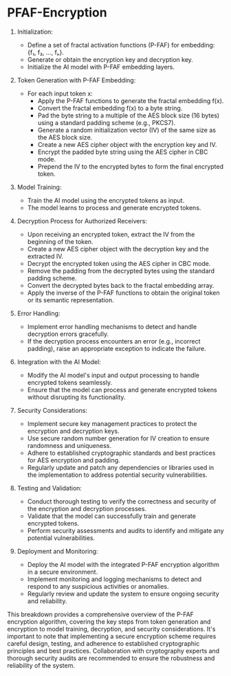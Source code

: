 # PFAF-Encryption

1. Initialization:
   - Define a set of fractal activation functions (P-FAF) for embedding: {f₁, f₂, ..., fₙ}.
   - Generate or obtain the encryption key and decryption key.
   - Initialize the AI model with P-FAF embedding layers.

2. Token Generation with P-FAF Embedding:
   - For each input token x:
     - Apply the P-FAF functions to generate the fractal embedding f(x).
     - Convert the fractal embedding f(x) to a byte string.
     - Pad the byte string to a multiple of the AES block size (16 bytes) using a standard padding scheme (e.g., PKCS7).
     - Generate a random initialization vector (IV) of the same size as the AES block size.
     - Create a new AES cipher object with the encryption key and IV.
     - Encrypt the padded byte string using the AES cipher in CBC mode.
     - Prepend the IV to the encrypted bytes to form the final encrypted token.

3. Model Training:
   - Train the AI model using the encrypted tokens as input.
   - The model learns to process and generate encrypted tokens.

4. Decryption Process for Authorized Receivers:
   - Upon receiving an encrypted token, extract the IV from the beginning of the token.
   - Create a new AES cipher object with the decryption key and the extracted IV.
   - Decrypt the encrypted token using the AES cipher in CBC mode.
   - Remove the padding from the decrypted bytes using the standard padding scheme.
   - Convert the decrypted bytes back to the fractal embedding array.
   - Apply the inverse of the P-FAF functions to obtain the original token or its semantic representation.

5. Error Handling:
   - Implement error handling mechanisms to detect and handle decryption errors gracefully.
   - If the decryption process encounters an error (e.g., incorrect padding), raise an appropriate exception to indicate the failure.

6. Integration with the AI Model:
   - Modify the AI model's input and output processing to handle encrypted tokens seamlessly.
   - Ensure that the model can process and generate encrypted tokens without disrupting its functionality.

7. Security Considerations:
   - Implement secure key management practices to protect the encryption and decryption keys.
   - Use secure random number generation for IV creation to ensure randomness and uniqueness.
   - Adhere to established cryptographic standards and best practices for AES encryption and padding.
   - Regularly update and patch any dependencies or libraries used in the implementation to address potential security vulnerabilities.

8. Testing and Validation:
   - Conduct thorough testing to verify the correctness and security of the encryption and decryption processes.
   - Validate that the model can successfully train and generate encrypted tokens.
   - Perform security assessments and audits to identify and mitigate any potential vulnerabilities.

9. Deployment and Monitoring:
   - Deploy the AI model with the integrated P-FAF encryption algorithm in a secure environment.
   - Implement monitoring and logging mechanisms to detect and respond to any suspicious activities or anomalies.
   - Regularly review and update the system to ensure ongoing security and reliability.

This breakdown provides a comprehensive overview of the P-FAF encryption algorithm, covering the key steps from token generation and encryption to model training, decryption, and security considerations. It's important to note that implementing a secure encryption scheme requires careful design, testing, and adherence to established cryptographic principles and best practices. Collaboration with cryptography experts and thorough security audits are recommended to ensure the robustness and reliability of the system.

